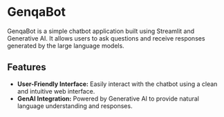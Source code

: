 # GenqaBot

GenqaBot is a simple chatbot application built using Streamlit and Generative AI. It allows users to ask questions and receive responses generated by the large language models.

## Features

- **User-Friendly Interface:** Easily interact with the chatbot using a clean and intuitive web interface.
- **GenAI Integration:** Powered by Generative AI to provide natural language understanding and responses.



